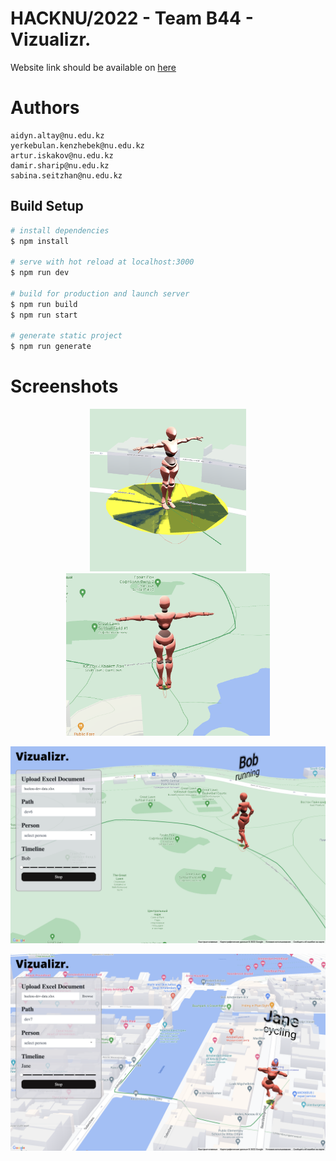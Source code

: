 # HACKNU/2022 - Team B44 - Vizualizr.

Website link should be available on <a href="walrus-app-x2l33.ondigitalocean.app.">here</a>

# Authors

```
aidyn.altay@nu.edu.kz
yerkebulan.kenzhebek@nu.edu.kz
artur.iskakov@nu.edu.kz
damir.sharip@nu.edu.kz
sabina.seitzhan@nu.edu.kz
```

## Build Setup

```bash
# install dependencies
$ npm install

# serve with hot reload at localhost:3000
$ npm run dev

# build for production and launch server
$ npm run build
$ npm run start

# generate static project
$ npm run generate
```

# Screenshots

<p align="center">
    <img src="/img/screenshot1.png" height="260"/>
    <img src="/img/screenshot2.png" height="260"/>
</p>

<p align="center">
    <img src="/img/screenshot3.png"/>
</p>

<p align="center">
    <img src="/img/screenshot4.png"/>
</p>